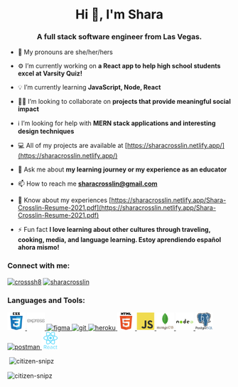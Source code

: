 <h1 align="center">Hi 👋, I'm Shara</h1>
<h3 align="center">A full stack software engineer from Las Vegas.</h3>

- 👩  My pronouns are she/her/hers

- ⚙️  I’m currently working on **a React app to help high school students excel at Varsity Quiz!**

- 💡  I’m currently learning **JavaScript, Node, React**

- 🤝🏽  I’m looking to collaborate on **projects that provide meaningful social impact**

- ℹ️  I’m looking for help with **MERN stack applications and interesting design techniques**

- 💻  All of my projects are available at [https://sharacrosslin.netlify.app/](https://sharacrosslin.netlify.app/)

- 💬  Ask me about **my learning journey or my experience as an educator**

- 📫  How to reach me **sharacrosslin@gmail.com**

- 📄  Know about my experiences [https://sharacrosslin.netlify.app/Shara-Crosslin-Resume-2021.pdf](https://sharacrosslin.netlify.app/Shara-Crosslin-Resume-2021.pdf)

- ⚡ Fun fact **I love learning about other cultures through traveling, cooking, media, and language learning. Estoy aprendiendo español ahora mismo!**

<h3 align="left">Connect with me:</h3>
<p align="left">
<a href="https://twitter.com/crosssh8" target="blank"><img align="center" src="https://cdn.jsdelivr.net/npm/simple-icons@3.0.1/icons/twitter.svg" alt="crosssh8" height="30" width="40"  /></a>
<a href="https://linkedin.com/in/sharacrosslin" target="blank"><img align="center" src="https://cdn.jsdelivr.net/npm/simple-icons@3.0.1/icons/linkedin.svg" alt="sharacrosslin" height="30" width="40" /></a>
</p>

<h3 align="left">Languages and Tools:</h3>
<p align="left"> <a href="https://www.w3schools.com/css/" target="_blank"> <img src="https://raw.githubusercontent.com/devicons/devicon/master/icons/css3/css3-original-wordmark.svg" alt="css3" width="40" height="40"/> </a> <a href="https://expressjs.com" target="_blank"> <img src="https://raw.githubusercontent.com/devicons/devicon/master/icons/express/express-original-wordmark.svg" alt="express" width="40" height="40"/> </a> <a href="https://www.figma.com/" target="_blank"> <img src="https://www.vectorlogo.zone/logos/figma/figma-icon.svg" alt="figma" width="40" height="40"/> </a> <a href="https://git-scm.com/" target="_blank"> <img src="https://www.vectorlogo.zone/logos/git-scm/git-scm-icon.svg" alt="git" width="40" height="40"/> </a> <a href="https://heroku.com" target="_blank"> <img src="https://www.vectorlogo.zone/logos/heroku/heroku-icon.svg" alt="heroku" width="40" height="40"/> </a> <a href="https://www.w3.org/html/" target="_blank"> <img src="https://raw.githubusercontent.com/devicons/devicon/master/icons/html5/html5-original-wordmark.svg" alt="html5" width="40" height="40"/> </a> <a href="https://developer.mozilla.org/en-US/docs/Web/JavaScript" target="_blank"> <img src="https://raw.githubusercontent.com/devicons/devicon/master/icons/javascript/javascript-original.svg" alt="javascript" width="40" height="40"/> </a> <a href="https://www.mongodb.com/" target="_blank"> <img src="https://raw.githubusercontent.com/devicons/devicon/master/icons/mongodb/mongodb-original-wordmark.svg" alt="mongodb" width="40" height="40"/> </a> <a href="https://nodejs.org" target="_blank"> <img src="https://raw.githubusercontent.com/devicons/devicon/master/icons/nodejs/nodejs-original-wordmark.svg" alt="nodejs" width="40" height="40"/> </a> <a href="https://www.postgresql.org" target="_blank"> <img src="https://raw.githubusercontent.com/devicons/devicon/master/icons/postgresql/postgresql-original-wordmark.svg" alt="postgresql" width="40" height="40"/> </a> <a href="https://postman.com" target="_blank"> <img src="https://www.vectorlogo.zone/logos/getpostman/getpostman-icon.svg" alt="postman" width="40" height="40"/> </a> <a href="https://reactjs.org/" target="_blank"> <img src="https://raw.githubusercontent.com/devicons/devicon/master/icons/react/react-original-wordmark.svg" alt="react" width="40" height="40"/> </a> </p>

<p>&nbsp;<img align="center" src="https://github-readme-stats.vercel.app/api?username=citizen-snipz&show_icons=true&locale=en" alt="citizen-snipz" /></p>

<p><img align="center" src="https://github-readme-streak-stats.herokuapp.com/?user=citizen-snipz&" alt="citizen-snipz" /></p>
